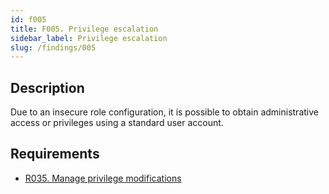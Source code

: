 ```yaml
---
id: f005
title: F005. Privilege escalation
sidebar_label: Privilege escalation
slug: /findings/005
---
```


## Description

Due to an insecure role configuration,
it is possible to obtain administrative access or privileges using a standard
user account.

## Requirements

- [R035. Manage privilege modifications](https://doc.fluidattacks.com/requirements/authorization/r035)
